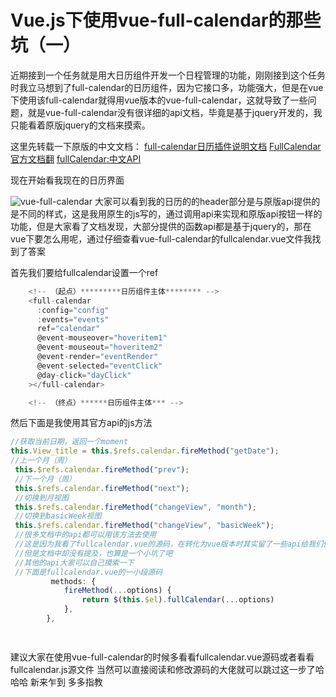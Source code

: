 # Vue.js下使用vue-full-calendar的那些坑（一）
近期接到一个任务就是用大日历组件开发一个日程管理的功能，刚刚接到这个任务时我立马想到了full-calendar的日历组件，因为它接口多，功能强大，但是在vue下使用该full-calendar就得用vue版本的vue-full-calendar，这就导致了一些问题，就是vue-full-calendar没有很详细的api文档，毕竟是基于jquery开发的，我只能看着原版jquery的文档来摸索。

这里先转载一下原版的中文文档：
[full-calendar日历插件说明文档](https://blog.csdn.net/supingemail/article/details/48371927)
[FullCalendar 官方文档翻](http://www.cnblogs.com/mycoding/archive/2011/05/20/2052152.html)
[fullCalendar:中文API](http://blog.sina.com.cn/s/blog_9475b1c101012c5f.html)

现在开始看我现在的日历界面

![vue-full-calendar](https://img-blog.csdnimg.cn/2019110809242830.png?x-oss-process=image/watermark,type_ZmFuZ3poZW5naGVpdGk,shadow_10,text_aHR0cHM6Ly9ibG9nLmNzZG4ubmV0L3dlaXhpbl8zNzgyMDk2NA==,size_16,color_FFFFFF,t_70)
大家可以看到我的日历的的header部分是与原版api提供的是不同的样式，这是我用原生的js写的，通过调用api来实现和原版api按钮一样的功能，但是大家看了文档发现，大部分提供的函数api都是基于jquery的，那在vue下要怎么用呢，通过仔细查看vue-full-calendar的fullcalendar.vue文件我找到了答案

首先我们要给fullcalendar设置一个ref

```c
    <!-- （起点）*********日历组件主体******** -->
    <full-calendar
      :config="config"
      :events="events"
      ref="calendar"
      @event-mouseover="hoveritem1"
      @event-mouseout="hoveritem2"
      @event-render="eventRender"
      @event-selected="eventClick"
      @day-click="dayClick"
    ></full-calendar>

    <!-- （终点）******日历组件主体*** -->

```
然后下面是我使用其官方api的js方法

```javascript
//获取当前日期，返回一个moment
this.View_title = this.$refs.calendar.fireMethod("getDate");
//上一个月（周）
 this.$refs.calendar.fireMethod("prev");
 //下一个月（周）
 this.$refs.calendar.fireMethod("next");
 //切换到月视图
 this.$refs.calendar.fireMethod("changeView", "month");
 //切换到basicWeek视图
 this.$refs.calendar.fireMethod("changeView", "basicWeek");
 //很多文档中的api都可以用该方法去使用
 //这是因为我看了fullcalendar.vue的源码，在转化为vue版本时其实留了一些api给我们使用
 //但是文档中却没有提及，也算是一个小坑了吧
 //其他的api大家可以自己摸索一下
 //下面是fullcalendar.vue的一小段源码
         methods: {
            fireMethod(...options) {
                return $(this.$el).fullCalendar(...options)
            },
        },

 
```
建议大家在使用vue-full-calendar的时候多看看fullcalendar.vue源码或者看看fullcalendar.js源文件
当然可以直接阅读和修改源码的大佬就可以跳过这一步了哈哈哈
新来乍到
多多指教
